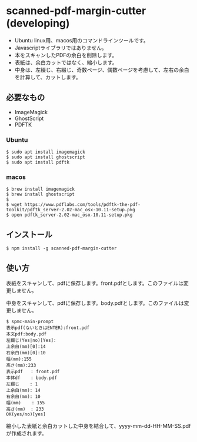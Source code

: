# scanned-pdf-margin-cutter (developing)

+ Ubuntu linux用、macos用のコマンドラインツールです。
+ Javascriptライブラリではありません。
+ 本をスキャンしたPDFの余白を削除します。
+ 表紙は、余白カットではなく、縮小します。
+ 中身は、左綴じ、右綴じ、奇数ページ、偶数ページを考慮して、左右の余白を計算して、カットします。

## 必要なもの

+ ImageMagick
+ GhostScript
+ PDFTK

### Ubuntu

    $ sudo apt install imagemagick
    $ sudo apt install ghostscript
    $ sudo apt install pdftk

### macos

    $ brew install imagemagick
    $ brew install ghostscript
    $
    $ wget https://www.pdflabs.com/tools/pdftk-the-pdf-toolkit/pdftk_server-2.02-mac_osx-10.11-setup.pkg
    $ open pdftk_server-2.02-mac_osx-10.11-setup.pkg

## インストール

    $ npm install -g scanned-pdf-margin-cutter

## 使い方

表紙をスキャンして、pdfに保存します。front.pdfとします。このファイルは変更しません。

中身をスキャンして、pdfに保存します。body.pdfとします。このファイルは変更しません。

    $ spmc-main-prompt
    表示pdf(ないときはENTER):front.pdf
    本文pdf:body.pdf
    左綴じ(Yes|no)[Yes]:
    上余白(mm)[0]:14
    右余白(mm)[0]:10
    幅(mm):155
    高さ(mm):233
    表示pdf   : front.pdf
    本体df    : body.pdf
    左綴じ    : 1
    上余白(mm): 14
    右余白(mm): 10
    幅(mm)    : 155
    高さ(mm)  : 233
    OK(yes/no)[yes]

縮小した表紙と余白カットした中身を結合して、yyyy-mm-dd-HH-MM-SS.pdfが作成されます。
